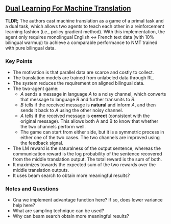 ## [Dual Learning For Machine Translation](https://papers.nips.cc/paper/2016/hash/5b69b9cb83065d403869739ae7f0995e-Abstract.html)

**TLDR;** The authors cast machine translation as a game of a primal task and a dual task, which allows two agents to teach each other in a reinforcement learning fashion (i.e., policy gradient method). With this implementation, the agent only requires monolingual English <-> French text data (with 10% bilingual warmup) to achieve a comparable performance to NMT trained with pure bilingual data.

### Key Points

- The motivation is that parallel data are scarce and costly to collect.
- The translation models are trained from unlabeled data through RL.
- The system reduces the requirement on aligned bilingual data.
- The two-agent game:
    - *A* sends a message in language *A* to a noisy channel, which converts that message to language *B* and further transmits to *B*.
    - *B* tells if the received message is **natural** and inform *A*, and then sends it back to *A* using the other noisy channel.
    - *A* tells if the received message is **correct** (consistent with the original message). This allows both A and B to know that whether the two channels perform well.
    - The game can start from either side, but it is a symmetric process in either one of the two cases. The two channels are improved using the feedback signal.
- The LM reward is the naturalness of the output sentence, whereas the communication reward is the log probability of the sentence recovered from the middle translation output. The total reward is the sum of both.
- It maximizes towards the expected sum of the two rewards over the middle translation outputs.
- It uses beam search to obtain more meaningful results?

### Notes and Questions

- Cna we implement advantage function here? If so, does lower variance help here?
- What are sampling technique can be used?
- Why can beam search obtain more meaningful results?